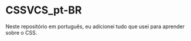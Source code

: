 # CSSVCS_pt-BR
Neste repositório em português, eu adicionei tudo que usei para aprender sobre o CSS.
